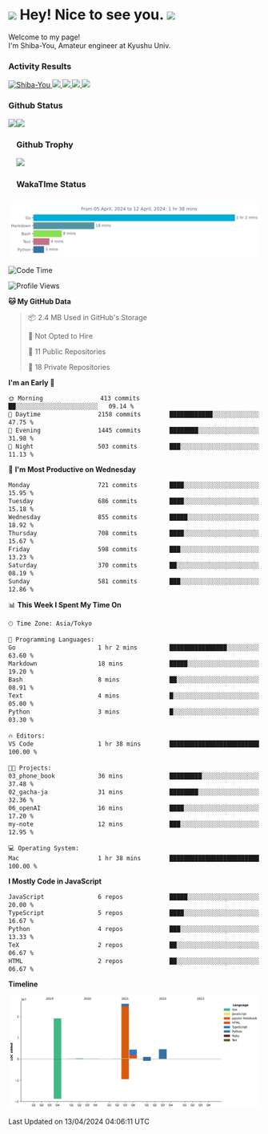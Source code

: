 <h1>
  <img src="https://emojis.slackmojis.com/emojis/images/1531849430/4246/blob-sunglasses.gif?1531849430" width="30"/> 
  Hey! Nice to see you.
  <img src="https://emojis.slackmojis.com/emojis/images/1531849430/4246/blob-sunglasses.gif?1531849430" width="30"/> 
</h1>
<p>
  Welcome to my page! <br />
  I'm Shiba-You, Amateur engineer at Kyushu Univ.
</p>


<h3>
  Activity Results
</h3>
<p align="left"> 
  <!--   GitHub  -->
  <a href="https://github.com/Shiba-You/Shiba-You/">
    <img src="https://komarev.com/ghpvc/?username=Shiba-You" alt="Shiba-You" />
  </a>
  <a href="https://github.com/Shiba-You">
    <img height="20" src="https://img.shields.io/github/followers/Shiba-You?label=follow&logo=github&style=flat" />
  </a>
  
  <!-- Qiita -->
  <a href="http://qiita.com/Shiba-You">
    <img height="20" src="https://qiita-badge.apiapi.app/s/Shiba-You/posts.svg" />
  </a>
  <a href="http://qiita.com/Shiba-You">
    <img height="20" src="https://qiita-badge.apiapi.app/s/Shiba-You/contributions.svg" />
  </a>
  <a href="http://qiita.com/Shiba-You">
    <img height="20" src="https://qiita-badge.apiapi.app/s/Shiba-You/followers.svg" />
  </a>
</p>


<h3>
  Github Status
</h3>
<div>
  <img height="170" align="left" src="https://github-readme-stats.vercel.app/api?username=Shiba-You&theme=tokyonight" />
  <img height="170" src="https://github-readme-stats.vercel.app/api/top-langs/?username=Shiba-You&theme=tokyonight&layout=compact" />
</div>

<h3>
  Github Trophy
</h3>
<div>
  <img width="800" src="https://github-profile-trophy.vercel.app/?username=Shiba-You&theme=tokyonight" />
</div>


<h3>
  WakaTIme Status
</h3>
<img src="https://github.com/Shiba-You/Shiba-You/blob/main/images/stat.svg" alt="Shiba-You WakaTime Activity"/>

<!--START_SECTION:waka-->
![Code Time](http://img.shields.io/badge/Code%20Time-798%20hrs%2050%20mins-blue)

![Profile Views](http://img.shields.io/badge/Profile%20Views-0-blue)

**🐱 My GitHub Data** 

> 📦 2.4 MB Used in GitHub's Storage 
 > 
> 🚫 Not Opted to Hire
 > 
> 📜 11 Public Repositories 
 > 
> 🔑 18 Private Repositories 
 > 
**I'm an Early 🐤** 

```text
🌞 Morning                413 commits         ██░░░░░░░░░░░░░░░░░░░░░░░   09.14 % 
🌆 Daytime                2158 commits        ████████████░░░░░░░░░░░░░   47.75 % 
🌃 Evening                1445 commits        ████████░░░░░░░░░░░░░░░░░   31.98 % 
🌙 Night                  503 commits         ███░░░░░░░░░░░░░░░░░░░░░░   11.13 % 
```
📅 **I'm Most Productive on Wednesday** 

```text
Monday                   721 commits         ████░░░░░░░░░░░░░░░░░░░░░   15.95 % 
Tuesday                  686 commits         ████░░░░░░░░░░░░░░░░░░░░░   15.18 % 
Wednesday                855 commits         █████░░░░░░░░░░░░░░░░░░░░   18.92 % 
Thursday                 708 commits         ████░░░░░░░░░░░░░░░░░░░░░   15.67 % 
Friday                   598 commits         ███░░░░░░░░░░░░░░░░░░░░░░   13.23 % 
Saturday                 370 commits         ██░░░░░░░░░░░░░░░░░░░░░░░   08.19 % 
Sunday                   581 commits         ███░░░░░░░░░░░░░░░░░░░░░░   12.86 % 
```


📊 **This Week I Spent My Time On** 

```text
🕑︎ Time Zone: Asia/Tokyo

💬 Programming Languages: 
Go                       1 hr 2 mins         ████████████████░░░░░░░░░   63.60 % 
Markdown                 18 mins             █████░░░░░░░░░░░░░░░░░░░░   19.20 % 
Bash                     8 mins              ██░░░░░░░░░░░░░░░░░░░░░░░   08.91 % 
Text                     4 mins              █░░░░░░░░░░░░░░░░░░░░░░░░   05.00 % 
Python                   3 mins              █░░░░░░░░░░░░░░░░░░░░░░░░   03.30 % 

🔥 Editors: 
VS Code                  1 hr 38 mins        █████████████████████████   100.00 % 

🐱‍💻 Projects: 
03_phone_book            36 mins             █████████░░░░░░░░░░░░░░░░   37.48 % 
02_gacha-ja              31 mins             ████████░░░░░░░░░░░░░░░░░   32.36 % 
06_openAI                16 mins             ████░░░░░░░░░░░░░░░░░░░░░   17.20 % 
my-note                  12 mins             ███░░░░░░░░░░░░░░░░░░░░░░   12.95 % 

💻 Operating System: 
Mac                      1 hr 38 mins        █████████████████████████   100.00 % 
```

**I Mostly Code in JavaScript** 

```text
JavaScript               6 repos             █████░░░░░░░░░░░░░░░░░░░░   20.00 % 
TypeScript               5 repos             ████░░░░░░░░░░░░░░░░░░░░░   16.67 % 
Python                   4 repos             ███░░░░░░░░░░░░░░░░░░░░░░   13.33 % 
TeX                      2 repos             ██░░░░░░░░░░░░░░░░░░░░░░░   06.67 % 
HTML                     2 repos             ██░░░░░░░░░░░░░░░░░░░░░░░   06.67 % 
```



**Timeline**

![Lines of Code chart](https://raw.githubusercontent.com/Shiba-You/Shiba-You/main/assets/bar_graph.png)


 Last Updated on 13/04/2024 04:06:11 UTC
<!--END_SECTION:waka-->
